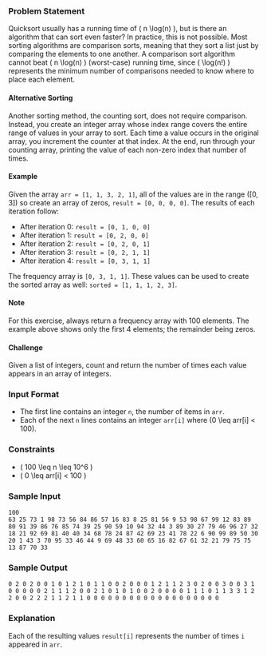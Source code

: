 
### Problem Statement
Quicksort usually has a running time of \( n \log(n) \), but is there an algorithm that can sort even faster? In practice, this is not possible. Most sorting algorithms are comparison sorts, meaning that they sort a list just by comparing the elements to one another. A comparison sort algorithm cannot beat \( n \log(n) \) (worst-case) running time, since \( \log(n!) \) represents the minimum number of comparisons needed to know where to place each element.

#### Alternative Sorting
Another sorting method, the counting sort, does not require comparison. Instead, you create an integer array whose index range covers the entire range of values in your array to sort. Each time a value occurs in the original array, you increment the counter at that index. At the end, run through your counting array, printing the value of each non-zero index that number of times.

#### Example
Given the array `arr = [1, 1, 3, 2, 1]`, all of the values are in the range \([0, 3]\) so create an array of zeros, `result = [0, 0, 0, 0]`. The results of each iteration follow:
- After iteration 0: `result = [0, 1, 0, 0]`
- After iteration 1: `result = [0, 2, 0, 0]`
- After iteration 2: `result = [0, 2, 0, 1]`
- After iteration 3: `result = [0, 2, 1, 1]`
- After iteration 4: `result = [0, 3, 1, 1]`

The frequency array is `[0, 3, 1, 1]`. These values can be used to create the sorted array as well: `sorted = [1, 1, 1, 2, 3]`.

#### Note
For this exercise, always return a frequency array with 100 elements. The example above shows only the first 4 elements; the remainder being zeros.

#### Challenge
Given a list of integers, count and return the number of times each value appears in an array of integers.

### Input Format
- The first line contains an integer `n`, the number of items in `arr`.
- Each of the next `n` lines contains an integer `arr[i]` where \(0 \leq arr[i] < 100\).

### Constraints
- \( 100 \leq n \leq 10^6 \)
- \( 0 \leq arr[i] < 100 \)

### Sample Input
```
100
63 25 73 1 98 73 56 84 86 57 16 83 8 25 81 56 9 53 98 67 99 12 83 89 80 91 39 86 76 85 74 39 25 90 59 10 94 32 44 3 89 30 27 79 46 96 27 32 18 21 92 69 81 40 40 34 68 78 24 87 42 69 23 41 78 22 6 90 99 89 50 30 20 1 43 3 70 95 33 46 44 9 69 48 33 60 65 16 82 67 61 32 21 79 75 75 13 87 70 33
```

### Sample Output
```
0 2 0 2 0 0 1 0 1 2 1 0 1 1 0 0 2 0 0 0 1 2 1 1 2 3 0 2 0 0 3 0 0 3 1 0 0 0 0 0 2 1 1 1 2 0 0 2 1 0 1 0 1 0 0 2 0 0 0 0 1 1 1 0 1 1 3 3 1 2 2 0 0 2 2 2 1 1 2 1 1 0 0 0 0 0 0 0 0 0 0 0 0 0 0 0 0 0 0 0
```

### Explanation
Each of the resulting values `result[i]` represents the number of times `i` appeared in `arr`.

